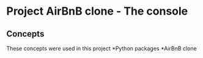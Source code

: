 # Project AirBnB clone - The console

## Concepts
These concepts were used in this project
*Python packages
*AirBnB clone